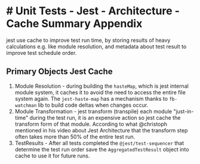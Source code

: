 # # Unit Tests - Jest - Architecture - Cache Summary Appendix

jest use cache to improve test run time,
by storing results of heavy calculations e.g. like module resolution, and metadata about test result to improve test schedule order.

## Primary Objects Jest Cache

1. Module Resolution - during building the `hasteMap`, which is jest internal module system, it caches it to avoid the need to access the entire file system again. The `jest-haste-map` has a mechanism thanks to `fb-watchman` lib to build code deltas when changes occur.
2. Module Transformation - jest transform (transpile) each module "just-in-time" during the test run, it is an expensive action so jest cache the transform form of that module. According to what @christoph mentioned in his video about Jest Architecture that the transform step often takes more than 50% of the entire test run.
3. TestResults - After all tests completed the `@jest/test-sequencer` that determine the test run order save the `AggregatedTestResult` object into cache to use it for future runs.
